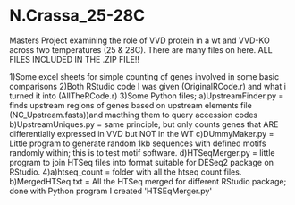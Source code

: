 # N.Crassa_25-28C
Masters Project examining the role of VVD protein in a wt and VVD-KO across two temperatures (25 &amp; 28C).
There are many files on here.
ALL FILES INCLUDED IN THE .ZIP FILE!!

1)Some excel sheets for simple counting of genes involved in some basic comparisons
2)Both RStudio code I was given (OriginalRCode.r) and what i turned it into (AllTheRCode.r)
3)Some Python files;
  a)UpstreamFinder.py = finds upstream regions of genes based on upstream elements file (NC_Upstream.fasta))and macthing them to query accession codes
  b)UpstreamUniques.py = same principle, but only counts genes that ARE differentially expressed in VVD but NOT in the WT
  c)DUmmyMaker.py = Little program to generate random 1kb sequences with defined motifs randomly within; this is to test motif software.
  d)HTSeqMerger.py = little program to join HTSeq files into format suitable for DESeq2 package on RStudio. 
4)a)htseq_count = folder with all the htseq count files.
  b)MergedHTSeq.txt = All the HTSeq merged for different RStudio package; done with Python program I created 'HTSEqMerger.py'
